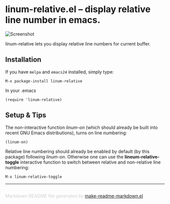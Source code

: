 linum-relative.el – display relative line number in emacs.
==========================================================

![Screenshot](https://github.com/coldnew/linum-relative/raw/master/screenshot/screenshot1.jpg)

linum-relative lets you display relative line numbers for current buffer.


Installation
------------

If you have `melpa` and `emacs24` installed, simply type:

	M-x package-install linum-relative

In your .emacs

	(require 'linum-relative)

Setup & Tips
------------
The non-interactive function *linum-on* (which should already be built into recent GNU Emacs distributions), turns on line numbering:

```lisp
(linum-on) 
```
        
Relative line numbering should already be enabled by default (by this package) following *linum-on*. Otherwise one can use the **lineum-relative-toggle** interactive function to switch between relative and non-relative line numbering:
```lisp     
M-x linum-relative-toggle
```

-----
<div style="padding-top:15px;color: #d0d0d0;">
Markdown README file generated by
<a href="https://github.com/mgalgs/make-readme-markdown">make-readme-markdown.el</a>
</div>
